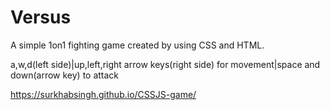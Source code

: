 # Versus
A simple 1on1 fighting game created by using CSS and HTML.

a,w,d(left side)|up,left,right arrow keys(right side) for movement|space and down(arrow key) to attack 

https://surkhabsingh.github.io/CSSJS-game/
